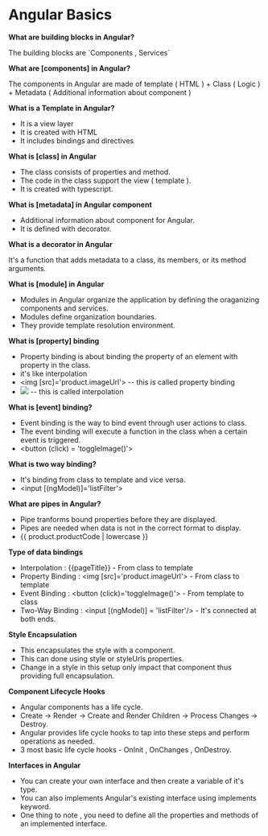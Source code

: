 # Angular Basics

<b>What are building blocks in Angular?</b>
<p>The building blocks are `Components , Services`</p>

<b>What are [components] in Angular?</b>
<p>The components in Angular are made of template ( HTML ) + Class ( Logic ) + Metadata ( Additional information about component )

<b>What is a Template in Angular?</b>
- It is a view layer
- It is created with HTML
- It includes bindings and directives

<b>What is [class] in Angular</b>
- The class consists of properties and method.
- The code in the class support the view ( template ).
- It is created with typescript.

<b>What is [metadata] in Angular component</b>
- Additional information about component for Angular.
- It is defined with decorator.

<b>What is a decorator in Angular</b>
<p>It's a function that adds metadata to a class, its members, or its method arguments.</p>

<b>What is [module] in Angular</b>
- Modules in Angular organize the application by defining the oraganizing components and services.
- Modules define organization boundaries.
- They provide template resolution environment.

<b>What is [property] binding</b>
- Property binding is about binding the property of an element with property in the class.
- it's like interpolation 
- <img [src]='product.imageUrl'> -- this is called property binding
- <img src={{product.imageUrl}}> -- this is called interpolation

<b>What is [event] binding?</b>
- Event binding is the way to bind event through user actions to class.
- The event binding will execute a function in the class when a certain event is triggered.
- <button (click) = 'toggleImage()'>

<b>What is two way binding?</b>
- It's binding from class to template and vice versa.
- <input [(ngModel)]='listFilter'>

<b> What are pipes in Angular? </b>
- Pipe tranforms bound properties before they are displayed.
- Pipes are needed when data is not in the correct format to display.
- {{ product.productCode | lowercase }}

<b> Type of data bindings </b>
- Interpolation : {{pageTitle}} - From class to template
- Property Binding : <img [src]='product.imageUrl'>  - From class to template
- Event Binding : <button (click)='toggleImage()'> - From template to class
- Two-Way Binding : <input [(ngModel)] = 'listFilter'/> - It's connected at both ends.

<b> Style Encapsulation </b>
- This encapsulates the style with a component.
- This can done using style or styleUrls properties.
- Change in a style in this setup only impact that component thus providing full encapsulation.

<b> Component Lifecycle Hooks </b>
- Angular components has a life cycle.
- Create -> Render -> Create and Render Children -> Process Changes -> Destroy.
- Angular provides life cycle hooks to tap into these steps and perform operations as needed.
- 3 most basic life cycle hooks - OnInit , OnChanges , OnDestroy.

<b> Interfaces in Angular </b>
- You can create your own interface and then create a variable of it's type.
- You can also implements Angular's existing interface using implements keyword.
- One thing to note , you need to define all the properties and methods of an implemented interface.